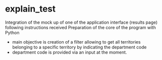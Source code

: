 # explain_test

Integration of the mock up of one of the application interface (results page) following instructions received
Preparation of the core of the program with Python 
- main objective is creation of a filter allowing to get all territories belonging to a specific territory by indicating the department code
- department code is provided via an input at the moment.
